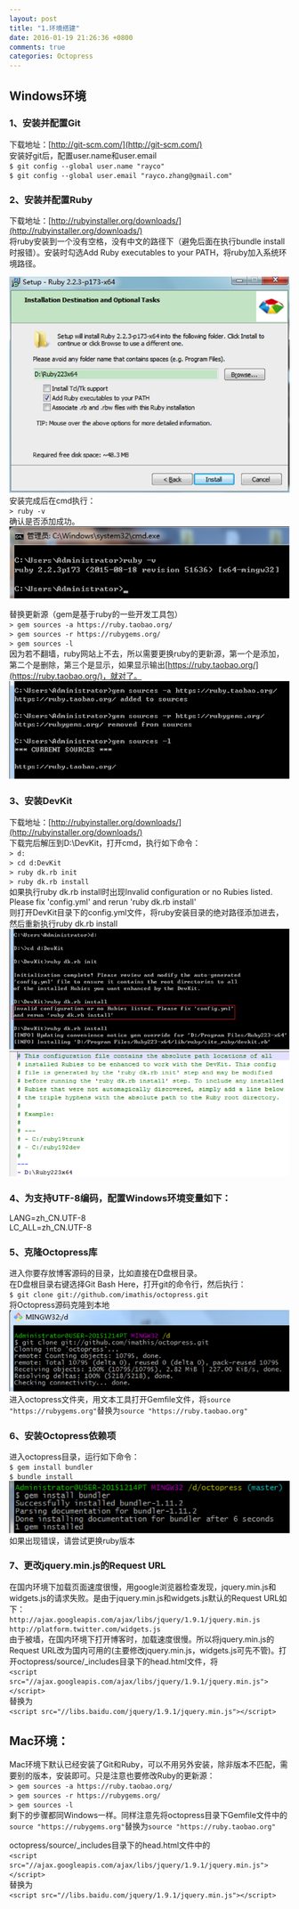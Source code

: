 ```yaml
---
layout: post
title: "1.环境搭建"
date: 2016-01-19 21:26:36 +0800
comments: true
categories: Octopress
---
```



## Windows环境

### 1、安装并配置Git  

下载地址：[http://git-scm.com/](http://git-scm.com/)  
安装好git后，配置user.name和user.email  
`$ git config --global user.name "rayco"`  
`$ git config --global user.email "rayco.zhang@gmail.com"`  

### 2、安装并配置Ruby  

下载地址：[http://rubyinstaller.org/downloads/](http://rubyinstaller.org/downloads/)  
将ruby安装到一个没有空格，没有中文的路径下（避免后面在执行bundle install时报错）。安装时勾选Add Ruby executables to your PATH，将ruby加入系统环境路径。  
<!--more-->
![rubyinstall](https://raw.githubusercontent.com/zhangrui1209/MarkdownPictures/master/octopress/rubyinstall.png)  
安装完成后在cmd执行：  
`> ruby -v`  
确认是否添加成功。  
![ruby-v](https://raw.githubusercontent.com/zhangrui1209/MarkdownPictures/master/octopress/ruby-v.png)  

替换更新源（gem是基于ruby的一些开发工具包）  
`> gem sources -a https://ruby.taobao.org/`  
`> gem sources -r https://rubygems.org/`  
`> gem sources -l`  
因为若不翻墙，ruby网站上不去，所以需要更换ruby的更新源，第一个是添加，第二个是删除，第三个是显示，如果显示输出[https://ruby.taobao.org/](https://ruby.taobao.org/)，就对了。  
![ruby-v](https://raw.githubusercontent.com/zhangrui1209/MarkdownPictures/master/octopress/gem-sources.png)  

### 3、安装DevKit  

下载地址：[http://rubyinstaller.org/downloads/](http://rubyinstaller.org/downloads/)  
下载完后解压到D:\DevKit，打开cmd，执行如下命令：  
`> d:`  
`> cd d:DevKit`  
`> ruby dk.rb init`  
`> ruby dk.rb install`  
如果执行ruby dk.rb install时出现Invalid configuration or no Rubies listed. Please fix 'config.yml' and rerun 'ruby dk.rb install'  
则打开DevKit目录下的config.yml文件，将ruby安装目录的绝对路径添加进去，然后重新执行ruby dk.rb install  
![devkit](https://raw.githubusercontent.com/zhangrui1209/MarkdownPictures/master/octopress/devkit.png)  
![configyml](https://raw.githubusercontent.com/zhangrui1209/MarkdownPictures/master/octopress/configyml.png)  

### 4、为支持UTF-8编码，配置Windows环境变量如下：  

LANG=zh_CN.UTF-8  
LC_ALL=zh_CN.UTF-8  

### 5、克隆Octopress库  

进入你要存放博客源码的目录，比如直接在D盘根目录。  
在D盘根目录右键选择Git Bash Here，打开git的命令行，然后执行：  
`$ git clone git://github.com/imathis/octopress.git`  
将Octopress源码克隆到本地  
![clone-octopress](https://raw.githubusercontent.com/zhangrui1209/MarkdownPictures/master/octopress/clone-octopress.png)  
进入octopress文件夹，用文本工具打开Gemfile文件，将`source "https://rubygems.org"`替换为`source "https://ruby.taobao.org"`  

### 6、安装Octopress依赖项  

进入octopress目录，运行如下命令：  
`$ gem install bundler`  
`$ bundle install`  
![bundle](https://raw.githubusercontent.com/zhangrui1209/MarkdownPictures/master/octopress/bundlepng.png)  
如果出现错误，请尝试更换ruby版本  

### 7、更改jquery.min.js的Request URL  

在国内环境下加载页面速度很慢，用google浏览器检查发现，jquery.min.js和widgets.js的请求失败。是由于jquery.min.js和widgets.js默认的Request URL如下：  
`http://ajax.googleapis.com/ajax/libs/jquery/1.9.1/jquery.min.js`  
`http://platform.twitter.com/widgets.js`  
由于被墙，在国内环境下打开博客时，加载速度很慢。所以将jquery.min.js的Request URL改为国内可用的(主要修改jquery.min.js，widgets.js可先不管)。打开octopress/source/_includes目录下的head.html文件，将  
`<script src="//ajax.googleapis.com/ajax/libs/jquery/1.9.1/jquery.min.js"></script>`  
替换为  
`<script src="//libs.baidu.com/jquery/1.9.1/jquery.min.js"></script>`  

## Mac环境： 

Mac环境下默认已经安装了Git和Ruby，可以不用另外安装，除非版本不匹配，需要别的版本，安装即可。只是注意也要修改Ruby的更新源：  
`> gem sources -a https://ruby.taobao.org/`  
`> gem sources -r https://rubygems.org/`  
`> gem sources -l`  
剩下的步骤都同Windows一样。同样注意先将octopress目录下Gemfile文件中的`source "https://rubygems.org"`替换为`source "https://ruby.taobao.org"`  

octopress/source/_includes目录下的head.html文件中的  
`<script src="//ajax.googleapis.com/ajax/libs/jquery/1.9.1/jquery.min.js"></script>`  
替换为  
`<script src="//libs.baidu.com/jquery/1.9.1/jquery.min.js"></script>`